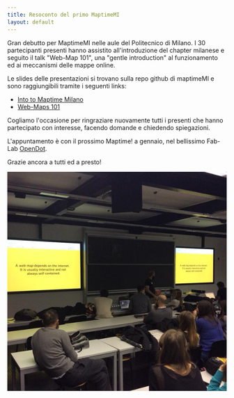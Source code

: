 ```yaml
---
title: Resoconto del primo MaptimeMI
layout: default
---
```


Gran debutto per MaptimeMI nelle aule del Politecnico di Milano. I 30 partecipanti presenti hanno assistito all'introduzione del chapter milanese e seguito il talk "Web-Map 101", una "gentle introduction" al funzionamento ed ai meccanismi delle mappe online.

Le slides delle presentazioni si trovano sulla repo github di maptimeMI e sono raggiungibili tramite i seguenti links:  

- [Into to Maptime Milano](http://maptime.io/milan/resources/intro-maptime-milan-ITA/index.html#0)  
- [Web-Maps 101](http://maptime.io/milan/resources/web-maps-101/index.html#0)

Cogliamo l'occasione per ringraziare nuovamente tutti i presenti che hanno partecipato con interesse, facendo domande e chiedendo spiegazioni.  

L'appuntamento è con il prossimo Maptime! a gennaio, nel bellissimo Fab-Lab [OpenDot](www.opendotlab.it).

Grazie ancora a tutti ed a presto!

![foto_primo_maptimeMI](img/maptime_mi_first.jpg)

